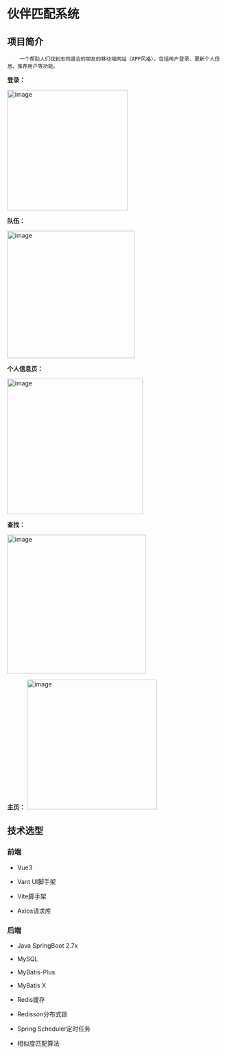 # 伙伴匹配系统

## 项目简介

        一个帮助人们找到志同道合的朋友的移动端网站（APP风格），包括用户登录、更新个人信息、推荐用户等功能。  

**登录：**

<img width="281" alt="image" src="https://github.com/1851823350/aiyou-backend/assets/85384608/7d3b8ddf-b599-4ff7-a8e7-a156dfccb857">


**队伍：**

<img width="297" alt="image" src="https://github.com/1851823350/aiyou-backend/assets/85384608/17410afe-dc41-4bd0-b8bc-7cb994f4307f">


**个人信息页：**

<img width="316" alt="image" src="https://github.com/1851823350/aiyou-backend/assets/85384608/e51c06a6-3d6b-4a4f-85f6-76cee3736827">


**查找：**

<img width="324" alt="image" src="https://github.com/1851823350/aiyou-backend/assets/85384608/58e2d7f1-e06f-4a30-8038-8c32101390ce">


**主页：**
<img width="303" alt="image" src="https://github.com/1851823350/aiyou-backend/assets/85384608/25826d73-2be3-4fea-9f4c-44d73fdbc2cd">



## 技术选型

### 前端

* Vue3

* Vant UI脚手架

* Vite脚手架

* Axios请求库


### 后端

* Java SpringBoot 2.7x

* MySQL

* MyBatis-Plus

* MyBatis X

* Redis缓存

* Redisson分布式锁

* Spring Scheduler定时任务

* 相似度匹配算法
